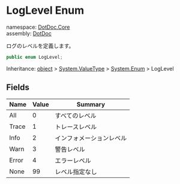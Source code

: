 ﻿# LogLevel Enum

namespace: [DotDoc\.Core](../DotDoc.Core.md)<br />
assembly: [DotDoc](../../DotDoc.md)

ログのレベルを定義します。

```csharp
public enum LogLevel;
```

Inheritance: [object](https://docs.microsoft.com/dotnet/api/System.Object) > [System\.ValueType](https://docs.microsoft.com/dotnet/api/System.ValueType) > [System\.Enum](https://docs.microsoft.com/dotnet/api/System.Enum) > LogLevel

## Fields

| Name | Value | Summary |
|------|-------|---------|
| All | 0 | すべてのレベル |
| Trace | 1 | トレースレベル |
| Info | 2 | インフォメーションレベル |
| Warn | 3 | 警告レベル |
| Error | 4 | エラーレベル |
| None | 99 | レベル指定なし |

